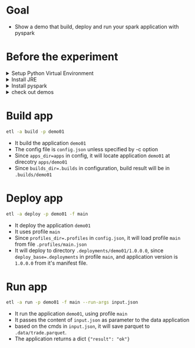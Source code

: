 # Goal
* Show a demo that build, deploy and run your spark application with pyspark

# Before the experiment

<details>
<summary>Setup Python Virtual Environment</summary>

```bash
mkdir .venv
python3 -m venv .venv
source .venv/bin/activate
python -m pip install pip setuptools --upgrade
python -m pip install wheel
python -m pip install spark-etl
```
</details>

<details>
<summary>Install JRE</summary>

You can skip this if JRE is already installed.
```bash
sudo yum install java-1.8.0-openjdk
```
</details>

<details>
<summary>Install pyspark</summary>

```bash
python -m pip install pyspark
```
</details>

<details>
<summary>check out demos</summary>

```bash
git clone https://github.com/stonezhong/spark_etl.git
cd spark_etl/examples/pyspark_local
```
</details>

# Build app
```bash
etl -a build -p demo01
```
* It build the application `demo01`
* The config file is `config.json` unless specified by -c option
* Since `apps_dir=apps` in config, it will locate application `demo01` at direcotry `apps/demo01`
* Since `builds_dir=.builds` in configuration, build result will be in `.builds/demo01`


# Deploy app
```bash
etl -a deploy -p demo01 -f main
```
* It deploy the application `demo01`
* It uses profile `main`
* Since `profiles_dir=.profiles` in `config.json`, it will load profile `main` from file `.profiles/main.json`
* It will deploy to directory `.deployments/demo01/1.0.0.0`, since `deploy_base=.deployments` in profile `main`, and application version is `1.0.0.0` from it's manifest file.

# Run app
```bash
etl -a run -p demo01 -f main --run-args input.json
```
* It run the application `demo01`, using profile `main`
* It passes the content of `input.json` as parameter to the data application
* based on the cmds in `input.json`, it will save parquet to `.data/trade.parquet`.
* The application returns a dict `{"result": "ok"}`


